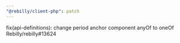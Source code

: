 ```yaml
---
"@rebilly/client-php": patch
---
```


fix(api-definitions): change period anchor component anyOf to oneOf Rebilly/rebilly#13624
